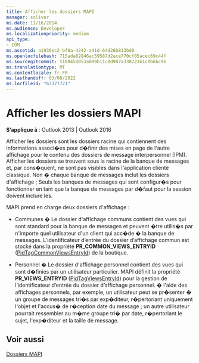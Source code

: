 ```yaml
---
title: Afficher les dossiers MAPI
manager: soliver
ms.date: 11/16/2014
ms.audience: Developer
ms.localizationpriority: medium
api_type:
- COM
ms.assetid: a1936ec2-bf8a-4242-a41d-64d26b813bd0
ms.openlocfilehash: 715ada62846ac59587d2ace770cf05acec69c44f
ms.sourcegitcommit: 518845d053a009b11c8d907a33822161c0b6bc96
ms.translationtype: MT
ms.contentlocale: fr-FR
ms.lasthandoff: 03/08/2022
ms.locfileid: "63377721"
---
```

# <a name="mapi-view-folders"></a>Afficher les dossiers MAPI

  
  
**S’applique à** : Outlook 2013 | Outlook 2016 
  
Afficher les dossiers sont les dossiers racine qui contiennent des informations associ�es pour d�finir des mises en page de l'autre affichage pour le contenu des dossiers de message interpersonnel (IPM). Afficher les dossiers se trouvent sous la racine de la banque de messages et, par cons�quent, ne sont pas visibles dans l'application cliente classique. Non � chaque banque de messages inclut les dossiers d'affichage ; Seuls les banques de messages qui sont configur�s pour fonctionner en tant que la banque de messages par d�faut pour la session doivent inclure les.  
  
MAPI prend en charge deux dossiers d'affichage :
  
- Communes � Le dossier d'affichage communs contient des vues qui sont standard pour la banque de messages et peuvent �tre utilis�s par n'importe quel utilisateur d'un client qui acc�de � la banque de messages. L’identificateur d’entrée du dossier d’affichage commun est stocké dans la propriété **PR_COMMON_VIEWS_ENTRYID** ([PidTagCommonViewsEntryId](pidtagcommonviewsentryid-canonical-property.md)) de la boutique.
    
- Personnel � Le dossier d'affichage personnel contient des vues qui sont d�finies par un utilisateur particulier. MAPI définit la propriété **PR_VIEWS_ENTRYID** ([PidTagViewsEntryId](pidtagviewsentryid-canonical-property.md)) pour la gestion de l’identificateur d’entrée du dossier d’affichage personnel. � l'aide des affichages personnels, par exemple, un utilisateur peut se pr�senter � un groupe de messages tri�s par exp�diteur, r�pertoriant uniquement l'objet et l'accus� de r�ception date du message ; un autre utilisateur pourrait ressembler au m�me groupe tri� par date, r�pertoriant le sujet, l'exp�diteur et la taille de message.
    
## <a name="see-also"></a>Voir aussi



[Dossiers MAPI](mapi-folders.md)

